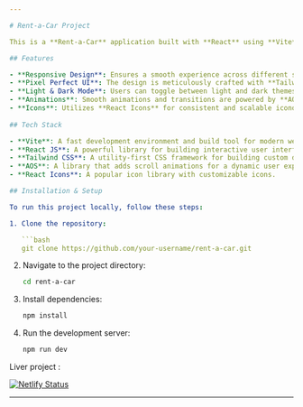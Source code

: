 ```yaml
---

# Rent-a-Car Project

This is a **Rent-a-Car** application built with **React** using **Vite** for fast development and optimized performance. The application is fully responsive and offers a pixel-perfect user experience, ensuring consistency across devices. It features both **light** and **dark modes** for user convenience.

## Features

- **Responsive Design**: Ensures a smooth experience across different screen sizes and devices.
- **Pixel Perfect UI**: The design is meticulously crafted with **Tailwind CSS**, ensuring precision and consistency.
- **Light & Dark Mode**: Users can toggle between light and dark themes for a personalized experience.
- **Animations**: Smooth animations and transitions are powered by **AOS (Animate on Scroll)**, adding life to the user interface.
- **Icons**: Utilizes **React Icons** for consistent and scalable iconography throughout the app.
  
## Tech Stack

- **Vite**: A fast development environment and build tool for modern web applications.
- **React JS**: A powerful library for building interactive user interfaces.
- **Tailwind CSS**: A utility-first CSS framework for building custom designs directly in your markup.
- **AOS**: A library that adds scroll animations for a dynamic user experience.
- **React Icons**: A popular icon library with customizable icons.

## Installation & Setup

To run this project locally, follow these steps:

1. Clone the repository:

   ```bash
   git clone https://github.com/your-username/rent-a-car.git
   ```

2. Navigate to the project directory:

   ```bash
   cd rent-a-car
   ```

3. Install dependencies:

   ```bash
   npm install
   ```

4. Run the development server:

   ```bash
   npm run dev
   ```

Liver project : 

[![Netlify Status](https://api.netlify.com/api/v1/badges/a302e3ae-3a20-424f-b718-ea0854301adb/deploy-status)](https://rent-a-car-akb.netlify.app/)





---
```

